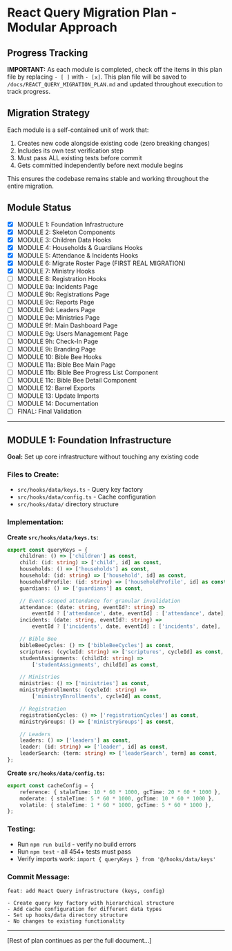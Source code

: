 <!-- Migration Plan Tracking Document -->

# React Query Migration Plan - Modular Approach

## Progress Tracking

**IMPORTANT:** As each module is completed, check off the items in this plan file by replacing `- [ ]` with `- [x]`. This plan file will be saved to `/docs/REACT_QUERY_MIGRATION_PLAN.md` and updated throughout execution to track progress.

## Migration Strategy

Each module is a self-contained unit of work that:

1. Creates new code alongside existing code (zero breaking changes)
2. Includes its own test verification step
3. Must pass ALL existing tests before commit
4. Gets committed independently before next module begins

This ensures the codebase remains stable and working throughout the entire migration.

## Module Status

- [x] MODULE 1: Foundation Infrastructure
- [x] MODULE 2: Skeleton Components
- [x] MODULE 3: Children Data Hooks
- [x] MODULE 4: Households & Guardians Hooks
- [x] MODULE 5: Attendance & Incidents Hooks
- [x] MODULE 6: Migrate Roster Page (FIRST REAL MIGRATION)
- [x] MODULE 7: Ministry Hooks
- [ ] MODULE 8: Registration Hooks
- [ ] MODULE 9a: Incidents Page
- [ ] MODULE 9b: Registrations Page
- [ ] MODULE 9c: Reports Page
- [ ] MODULE 9d: Leaders Page
- [ ] MODULE 9e: Ministries Page
- [ ] MODULE 9f: Main Dashboard Page
- [ ] MODULE 9g: Users Management Page
- [ ] MODULE 9h: Check-In Page
- [ ] MODULE 9i: Branding Page
- [ ] MODULE 10: Bible Bee Hooks
- [ ] MODULE 11a: Bible Bee Main Page
- [ ] MODULE 11b: Bible Bee Progress List Component
- [ ] MODULE 11c: Bible Bee Detail Component
- [ ] MODULE 12: Barrel Exports
- [ ] MODULE 13: Update Imports
- [ ] MODULE 14: Documentation
- [ ] FINAL: Final Validation

---

## MODULE 1: Foundation Infrastructure

**Goal:** Set up core infrastructure without touching any existing code

### Files to Create:

- `src/hooks/data/keys.ts` - Query key factory
- `src/hooks/data/config.ts` - Cache configuration
- `src/hooks/data/` directory structure

### Implementation:

**Create `src/hooks/data/keys.ts`:**

```typescript
export const queryKeys = {
	children: () => ['children'] as const,
	child: (id: string) => ['child', id] as const,
	households: () => ['households'] as const,
	household: (id: string) => ['household', id] as const,
	householdProfile: (id: string) => ['householdProfile', id] as const,
	guardians: () => ['guardians'] as const,

	// Event-scoped attendance for granular invalidation
	attendance: (date: string, eventId?: string) =>
		eventId ? ['attendance', date, eventId] : ['attendance', date],
	incidents: (date: string, eventId?: string) =>
		eventId ? ['incidents', date, eventId] : ['incidents', date],

	// Bible Bee
	bibleBeeCycles: () => ['bibleBeeCycles'] as const,
	scriptures: (cycleId: string) => ['scriptures', cycleId] as const,
	studentAssignments: (childId: string) =>
		['studentAssignments', childId] as const,

	// Ministries
	ministries: () => ['ministries'] as const,
	ministryEnrollments: (cycleId: string) =>
		['ministryEnrollments', cycleId] as const,

	// Registration
	registrationCycles: () => ['registrationCycles'] as const,
	ministryGroups: () => ['ministryGroups'] as const,

	// Leaders
	leaders: () => ['leaders'] as const,
	leader: (id: string) => ['leader', id] as const,
	leaderSearch: (term: string) => ['leaderSearch', term] as const,
};
```

**Create `src/hooks/data/config.ts`:**

```typescript
export const cacheConfig = {
	reference: { staleTime: 10 * 60 * 1000, gcTime: 20 * 60 * 1000 },
	moderate: { staleTime: 5 * 60 * 1000, gcTime: 10 * 60 * 1000 },
	volatile: { staleTime: 1 * 60 * 1000, gcTime: 5 * 60 * 1000 },
};
```

### Testing:

- Run `npm run build` - verify no build errors
- Run `npm test` - all 454+ tests must pass
- Verify imports work: `import { queryKeys } from '@/hooks/data/keys'`

### Commit Message:

```
feat: add React Query infrastructure (keys, config)

- Create query key factory with hierarchical structure
- Add cache configuration for different data types
- Set up hooks/data directory structure
- No changes to existing functionality
```

---

[Rest of plan continues as per the full document...]
